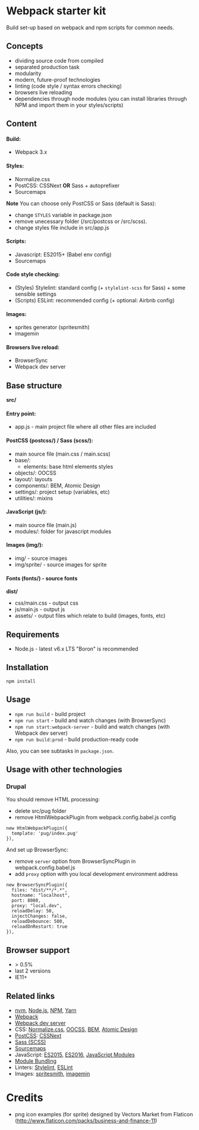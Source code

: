 # Webpack starter kit

Build set-up based on webpack and npm scripts for common needs.

## Concepts
- dividing source code from compiled
- separated production task
- modularity
- modern, future-proof technologies
- linting (code style / syntax errors checking)
- browsers live reloading
- dependencies through node modules (you can install libraries through NPM and import them in your styles/scripts)

## Content

#### Build:
- Webpack 3.x

#### Styles:
- Normalize.css
- PostCSS: CSSNext **OR** Sass + autoprefixer
- Sourcemaps

**Note** You can choose only PostCSS or Sass (default is Sass):
- change `STYLES` variable in package.json
- remove unecessary folder (/src/postcss or /src/scss).
- change styles file include in src/app.js

#### Scripts: 
- Javascript: ES2015+ (Babel env config)
- Sourcemaps

#### Code style checking:
- (Styles) Stylelint: standard config (+ `stylelint-scss` for Sass) + some sensible settings
- (Scripts) ESLint: recommended config (+ optional: Airbnb config)

#### Images:
- sprites generator (spritesmith)
- imagemin

#### Browsers live reload:
- BrowserSync
- Webpack dev server

## Base structure

**src/**

#### Entry point: 
- app.js - main project file where all other files are included

#### PostCSS (postcss/) / Sass (scss/):
- main source file (main.css / main.scss)
- base/:
  - elements: base html elements styles
- objects/: OOCSS
- layout/: layouts
- components/: BEM, Atomic Design
- settings/: project setup (variables, etc)
- utilities/: mixins
  
#### JavaScript (js/):
- main source file (main.js)
- modules/: folder for javascript modules

#### Images (img/):
- img/ - source images
- img/sprite/ - source images for sprite

#### Fonts (fonts/) - source fonts

**dist/**

- css/main.css - output css
- js/main.js - output js
- assets/ - output files which relate to build (images, fonts, etc)

## Requirements

- Node.js - latest v6.x LTS "Boron" is recommended

## Installation

`npm install`

## Usage

- `npm run build` - build project
- `npm run start` - build and watch changes (with BrowserSync)
- `npm run start:webpack-server` - build and watch changes (with Webpack dev server)
- `npm run build:prod` - build production-ready code

Also, you can see subtasks in `package.json`.

## Usage with other technologies
### Drupal
You should remove HTML processing:
- delete src/pug folder
- remove HtmlWebpackPlugin from webpack.config.babel.js config
```
new HtmlWebpackPlugin({
  template: 'pug/index.pug'
}),
```
And set up BrowserSync:
- remove `server` option from BrowserSyncPlugin in webpack.config.babel.js
- add `proxy` option with you local development environment address
```
new BrowserSyncPlugin({
  files: "dist/**/*.*",
  hostname: "localhost",
  port: 8080,
  proxy: "local.dev",
  reloadDelay: 50,
  injectChanges: false,
  reloadDebounce: 500,
  reloadOnRestart: true
}),
```

## Browser support

- \> 0.5%
- last 2 versions
- IE11+

## Related links

- [nvm](https://github.com/creationix/nvm), [Node.js](https://nodejs.org/en/), [NPM](https://www.npmjs.com/), [Yarn](https://yarnpkg.com/lang/en/)
- [Webpack](https://webpack.js.org/)
- [Webpack dev server](https://github.com/webpack/webpack-dev-server/)
- CSS: [Normalize.css](http://necolas.github.io/normalize.css/), [OOCSS](https://www.smashingmagazine.com/2011/12/an-introduction-to-object-oriented-css-oocss/), [BEM](http://getbem.com/introduction/), [Atomic Design](http://bradfrost.com/blog/post/atomic-web-design/)
- [PostCSS](http://postcss.org/): [CSSNext](http://cssnext.io/)
- [Sass (SCSS)](http://sass-lang.com/)
- [Sourcemaps](https://blog.logentries.com/2014/12/what-are-javascript-source-maps/)
- JavaScript: [ES2015](https://babeljs.io/learn-es2015/), [ES2016](http://www.2ality.com/2016/01/ecmascript-2016.html), [JavaScript Modules](https://medium.freecodecamp.com/javascript-modules-a-beginner-s-guide-783f7d7a5fcc#.gckmsqgz5)
- [Module Bundling](https://medium.freecodecamp.com/javascript-modules-part-2-module-bundling-5020383cf306#.jylmhm5v0)
- Linters: [Stylelint](https://stylelint.io/), [ESLint](http://eslint.org/)
- Images: [spritesmith](https://github.com/twolfson/gulp.spritesmith), [imagemin](https://github.com/sindresorhus/gulp-imagemin)


# Credits

- png icon examples (for sprite) designed by Vectors Market from Flaticon (http://www.flaticon.com/packs/business-and-finance-11)
